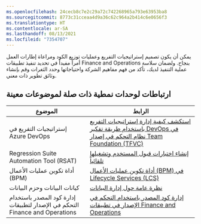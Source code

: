 ```yaml
---
ms.openlocfilehash: 24cecb8c7e2c29a72c742268965a793e63953ba8
ms.sourcegitcommit: 8773c31cceaa4d9a36c62c964a2b414c6e0656f3
ms.translationtype: HT
ms.contentlocale: ar-SA
ms.lasthandoff: 08/13/2021
ms.locfileid: "7354707"
---
```


يمكن أن يكون تصميم إستراتيجيات التفريع وعمليات توزيع الكود ومراعاة إطارات العمل أمراً مفيداً في تحديد تنفيذ تطبيقات Finance and Operations بنجاح. ولضمان سلاسة عملية التنفيذ لديك، تأكد من فهم مفاهيم الشركة واحتياجاتها وحدد الثغرات وقم بإنشاء وثائق تطوير ذات معني.

## <a name="links-to-related-modules-and-sites-for-specific-topics"></a>ارتباطات لوحدات نمطية ذات صلة لموضوعات معينة
 

  

| الموضوع | الرابط |
 | ------------- | ------------- |
 | إستراتيجيات التفريع في Azure DevOps | [استكشف كيفية إدارة إستراتيجيات التفريع باستخدام طريقة تفكير DevOps في نظام التحكم في إصدار Team Foundation ‏(TFVC)](/azure/devops/repos/tfvc/effective-tfvc-branching-strategies-for-devops/?azure-portal=true)|
 | Regression Suite Automation Tool ‏(RSAT)| [إنشاء اختبارات قبول المستخدم وتشغيلها تلقائياً](/dynamics365/fin-ops-core/dev-itpro/lifecycle-services/using-task-guides-and-bpm-to-create-user-acceptance-tests/?azure-portal=true)|
 | أداة تكوين عمليات الأعمال (BPM) | [أداة تكوين عمليات الأعمال (BPM) في Lifecycle Services‏ (LCS)](/dynamics365/fin-ops-core/dev-itpro/lifecycle-services/bpm-overview/?azure-portal=true)|
 | كيانات البيانات وحزم البيانات| [نظرة عامة حول إدارة البيانات](/dynamics365/fin-ops-core/dev-itpro/data-entities/data-entities-data-packages/?azure-portal=true)|
| إدارة كود المصدر باستخدام التحكم في الإصدار لتطبيقات Finance and Operations| [إدارة كود المصدر باستخدام التحكم في الإصدار في تطبيقات Finance and Operations](/learn/modules/manage-source-code-version-control-finance-operations/?azure-portal=true)|
 

